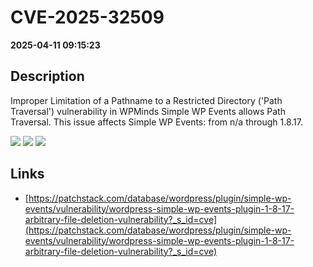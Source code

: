 # CVE-2025-32509

**2025-04-11 09:15:23**

## Description
Improper Limitation of a Pathname to a Restricted Directory ('Path Traversal') vulnerability in WPMinds Simple WP Events allows Path Traversal. This issue affects Simple WP Events: from n/a through 1.8.17.

![](https://img.shields.io/static/v1?label=Score&message=7.5&color=red)
![](https://img.shields.io/static/v1?label=Severity&message=HIGH&color=red)
![](https://img.shields.io/static/v1?label=CWE&message=Traversal&color=green)

## Links
- [https://patchstack.com/database/wordpress/plugin/simple-wp-events/vulnerability/wordpress-simple-wp-events-plugin-1-8-17-arbitrary-file-deletion-vulnerability?_s_id=cve](https://patchstack.com/database/wordpress/plugin/simple-wp-events/vulnerability/wordpress-simple-wp-events-plugin-1-8-17-arbitrary-file-deletion-vulnerability?_s_id=cve)
